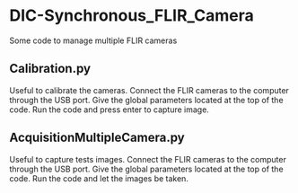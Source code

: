 # DIC-Synchronous_FLIR_Camera
Some code to manage multiple FLIR cameras

## Calibration.py
Useful to calibrate the cameras. Connect the FLIR cameras to the computer through the USB port. Give the global parameters located at the top of the code. Run the code and press enter to capture image.

## AcquisitionMultipleCamera.py
Useful to capture tests images. Connect the FLIR cameras to the computer through the USB port. Give the global parameters located at the top of the code. Run the code and let the images be taken.
